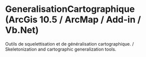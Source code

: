 # GeneralisationCartographique (ArcGis 10.5 / ArcMap / Add-in / Vb.Net)
Outils de squelettisation et de généralisation cartographique. / Skeletonization and cartographic generalization tools.

